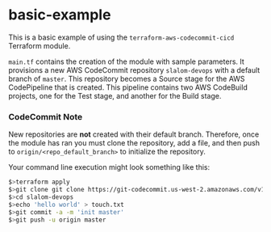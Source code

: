 # basic-example
This is a basic example of using the `terraform-aws-codecommit-cicd` Terraform module.

`main.tf` contains the creation of the module with sample parameters. It provisions a new AWS CodeCommit repository `slalom-devops` with a default branch of `master`. This repository becomes a Source stage for the AWS CodePipeline that is created. This pipeline contains two AWS CodeBuild projects, one for the Test stage, and another for the Build stage.

### CodeCommit Note
New repositories are **not** created with their default branch. Therefore, once the module has ran you must clone the repository, add a file, and then push to `origin/<repo_default_branch>` to initialize the repository.

Your command line execution might look something like this:

```bash
$>terraform apply
$>git clone git clone https://git-codecommit.us-west-2.amazonaws.com/v1/repos/slalom-devops
$>cd slalom-devops
$>echo 'hello world' > touch.txt
$>git commit -a -m 'init master'
$>git push -u origin master